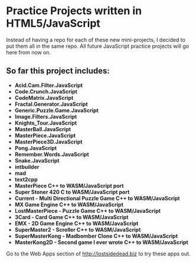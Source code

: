 # Practice Projects written in HTML5/JavaScript

Instead of having a repo for each of these new mini-projects, I decided to put them all in the same repo. All future JavaScript practice projects will go here from now on.

## So far this project includes:

- **Acid.Cam.Filter.JavaScript**
- **Code.Crunch.JavaScript**
- **CodeMatrix.JavaScript**
- **Fractal.Generator.JavaScript**
- **Generic.Puzzle.Game.JavaScript**
- **Image.Filters.JavaScript**
- **Knights_Tour.JavaScript**
- **MasterBall.JavaScript**
- **MasterPiece.JavaScript**
- **MasterPiece3D.JavaScript**
- **Pong.JavaScript**
- **Remember.Words.JavaScript**
- **Snake.JavaScript**
- **intbuilder**
- **mad**
- **text2cpp**
- **MasterPiece C++ to WASM/JavaScript port**
- **Super Stoner 420 C to WASM/JavaScript port**
- **Current - Multi Directional Puzzle Game C++ to WASM/JavaScript**
- **MX Game Engine C++ to WASM/JavaScript**
- **LostMasterPiece - Puzzle Game C++ to WASM/JavaScript**
- **3Card - Card Game C++ to WASM/JavaScript**
- **EMX - 2D Game Engine C++ to WASM/JavaScript**
- **SuperMaster2 - Scroller C++ to WASM/JavaScript**
- **SuperMasterKong - Madbomber Clone C++ to WASM/JavaScript**
- **MasterKong2D - Second game I ever wrote C++ to WASM/JavaScript**

Go to the Web Apps section of http://lostsidedead.biz to try these apps out.
